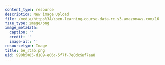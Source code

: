 ```yaml
---
content_type: resource
description: New image Upload
file: /media/https%3A/open-learning-course-data-rc.s3.amazonaws.com/16-90-computational-methods-in-aerospace-engineering-spring-2014/990b5085d189e06d5f7f7e0dc9ef7aa8_be_stab.png
file_type: image/png
image_metadata:
  caption: ''
  credit: ''
  image-alt: ''
resourcetype: Image
title: be_stab.png
uid: 990b5085-d189-e06d-5f7f-7e0dc9ef7aa8
---
```


